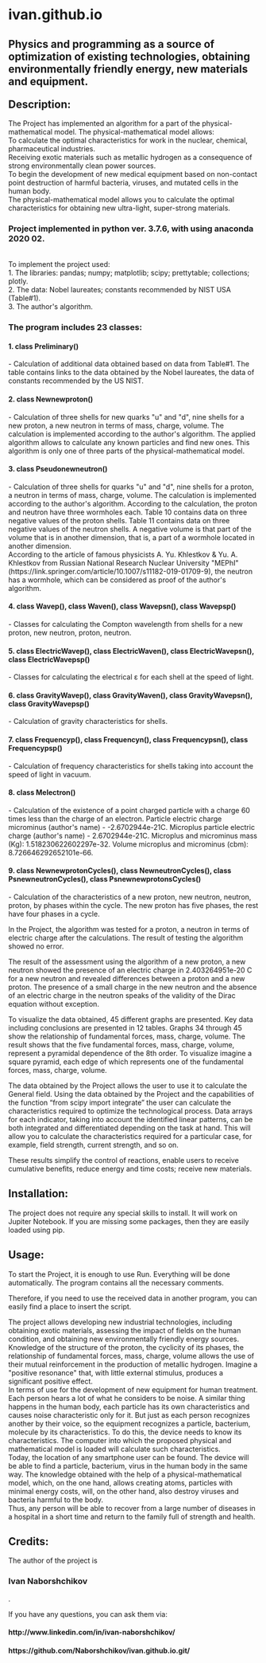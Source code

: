 # ivan.github.io
<html>
<head>
<title>
Page README <br>
Project name: <br> 
<h1> Physics and programming as a source of optimization of existing technologies, obtaining environmentally friendly energy, new materials and equipment. </h1>
</title>
</head>
<body>
<h2> <p>Physics and programming as a source of optimization of existing technologies, obtaining environmentally friendly energy, new materials and equipment. </p>
Description: </h2>
<p> The Project has implemented an algorithm for a part of the physical-mathematical model. The physical-mathematical model allows: <br>
To calculate the optimal characteristics for work in the nuclear, chemical, pharmaceutical industries. <br>
Receiving exotic materials such as metallic hydrogen as a consequence of strong environmentally clean power sources. <br>
To begin the development of new medical equipment based on non-contact point destruction of harmful bacteria, viruses, and mutated cells in the human body. <br>
The physical-mathematical model allows you to calculate the optimal characteristics for obtaining new ultra-light, super-strong materials.
</p>
<p><h3> Project implemented in python ver. 3.7.6, with using anaconda 2020 02. </h3> <br>
To implement the project used: <br>
1. The libraries: pandas; numpy; matplotlib; scipy; prettytable; collections; plotly. <br>
2. The data: Nobel laureates; constants recommended by NIST USA (Table#1). <br>
3. The author's algorithm. </p>

<p><h3> The program includes 23 classes: </h3> </p>
<p> <h4> 1. class Preliminary() </h4>  - Calculation of additional data obtained based on data from Table#1. The table contains links to the data obtained by the Nobel laureates, the data of constants recommended by the US NIST. </p>

<p> <h4> 2. class Newnewproton()</h4>   - Calculation of three shells for new quarks "u" and "d", nine shells for a new proton, a new neutron in terms of mass, charge, volume. The calculation is implemented according to the author's algorithm. The applied algorithm allows to calculate any known particles and find new ones. This algorithm is only one of three parts of the physical-mathematical model. </p>

<p> <h4> 3. class Pseudonewneutron() </h4>   - Calculation of three shells for quarks "u" and "d", nine shells for a proton, a neutron in terms of mass, charge, volume. The calculation is implemented according to the author's algorithm. According to the calculation, the proton and neutron have three wormholes each. Table 10 contains data on three negative values of the proton shells. Table 11 contains data on three negative values of the neutron shells. A negative volume is that part of the volume that is in another dimension, that is, a part of a wormhole located in another dimension. <br>
According to the article of famous physicists A. Yu. Khlestkov & Yu. A. Khlestkov from Russian National Research Nuclear University "MEPhI" (https://link.springer.com/article/10.1007/s11182-019-01709-9), the neutron has a wormhole, which can be considered as proof of the author's algorithm. </p>
<p> <h4> 4. class Wavep(), class Waven(), class Wavepsn(), class Wavepsp() </h4>   - Classes for calculating the Compton wavelength from shells for a new proton, new neutron, proton, neutron. </p>
<p> <h4> 5. class ElectricWavep(), class ElectricWaven(), class ElectricWavepsn(), class ElectricWavepsp() </h4>  - Classes for calculating the electrical ε for each shell at the speed of light. </p>
<p> <h4> 6. class GravityWavep(), class GravityWaven(), class GravityWavepsn(), class GravityWavepsp() </h4>   - Calculation of gravity characteristics for shells. </p>
<p> <h4> 7. class Frequencyp(), class Frequencyn(), class Frequencypsn(), class Frequencypsp() </h4>   - Calculation of frequency characteristics for shells taking into account the speed of light in vacuum. </p>
<p> <h4> 8. class Melectron() </h4>   - Calculation of the existence of a point charged particle with  a charge 60 times less than the charge of an electron. Particle electric charge microminus (author's name) - -2.6702944e-21C. Microplus particle electric charge (author's name) -  2.6702944e-21C. Microplus and microminus mass (Kg): 1.518230622602297e-32. Volume microplus and microminus (cbm): 8.726646292652101e-66. </p>
<p> <h4> 9. class NewnewprotonCycles(), class NewneutronCycles(), class PsnewneutronCycles(), class PsnewnewprotonsCycles() </h4>   - Calculation of the characteristics of a new proton, new neutron, neutron, proton, by phases within the cycle. The new proton has five phases, the rest have four phases in a cycle. <br> </p>
<p>In the Project, the algorithm was tested for a proton, a neutron in terms of electric charge after the calculations. The result of testing the algorithm showed no error. </p>

<p>The result of the assessment using the algorithm of a new proton, a new neutron showed the presence of an electric charge in 2.403264951e-20 C for a new neutron and revealed differences between a proton and a new proton. The presence of a small charge in the new neutron and the absence of an electric charge in the neutron speaks of the validity of the Dirac equation without exception. </p>

<p> To visualize the data obtained, 45 different graphs are presented. Key data including conclusions are presented in 12 tables.  Graphs 34 through 45 show the relationship of fundamental forces, mass, charge, volume. The result shows that the five fundamental forces, mass, charge, volume, represent a pyramidal dependence of the 8th order. To visualize imagine a square pyramid, each edge of which represents one of the fundamental forces, mass, charge, volume. </p>
<p>The data obtained by the Project allows the user to use it to calculate the General field.  Using the data obtained by the Project and the capabilities of the function “from scipy import integrate” the user can calculate the characteristics required to optimize the technological process. Data arrays for each indicator, taking into account the identified linear patterns, can be both integrated and differentiated depending on the task at hand. This will allow you to calculate the characteristics required for a particular case, for example, field strength, current strength, and so on. </p>
<p>These results simplify the control of reactions, enable users to receive cumulative benefits, reduce energy and time costs; receive new materials. </p>

<h2> Installation: </h2>

<p> The project does not require any special skills to install. It will work on Jupiter Notebook. If you are missing some packages, then they are easily loaded using pip. </p>

<h2> Usage:  </h2>

<p> To start the Project, it is enough to use Run. Everything will be done automatically. The program contains all the necessary comments.  </p>
<p> Therefore, if you need to use the received data in another program, you can easily find a place to insert the script.  </p>
<p> The project allows developing new industrial technologies, including obtaining exotic materials, assessing the impact of fields on the human condition, and obtaining new environmentally friendly energy sources. <br>
Knowledge of the structure of the proton, the cyclicity of its phases, the relationship of fundamental forces, mass, charge, volume allows the use of their mutual reinforcement in the production of metallic hydrogen. Imagine a "positive resonance" that, with little external stimulus, produces a significant positive effect. <br>
In terms of use for the development of new equipment for human treatment. Each person hears a lot of what he considers to be noise. A similar thing happens in the human body, each particle has its own characteristics and causes noise characteristic only for it. But just as each person recognizes another by their voice, so the equipment recognizes a particle, bacterium, molecule by its characteristics. To do this, the device needs to know its characteristics. The computer into which the proposed physical and mathematical model is loaded will calculate such characteristics. <br>
Today, the location of any smartphone user can be found. The device will be able to find a particle, bacterium, virus in the human body in the same way. The knowledge obtained with the help of a physical-mathematical model, which, on the one hand, allows creating atoms, particles with minimal energy costs, will, on the other hand, also destroy viruses and bacteria harmful to the body. <br>
Thus, any person will be able to recover from a large number of diseases in a hospital in a short time and return to the family full of strength and health. </p>

<h2> Credits: </h2>

<p> The author of the project is <h3> Ivan Naborshchikov</h3>.  </p>
<p> If you have any questions, you can ask them via: </p>
<p> <h4>  http://www.linkedin.com/in/ivan-naborshchikov/ </h4> </p>
 <p> <h4>   https://github.com/Naborshchikov/ivan.github.io.git/  </h4> </p>

</body>
</html>
